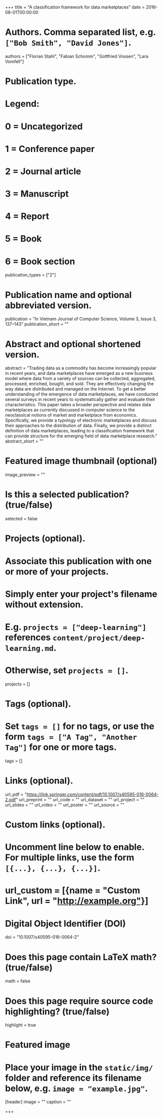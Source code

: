 +++
title = "A classification framework for data marketplaces"
date = 2016-08-01T00:00:00

# Authors. Comma separated list, e.g. `["Bob Smith", "David Jones"]`.
authors = ["Florian Stahl", "Fabian Schomm", "Gottfried Vossen", "Lara Vomfell"]

# Publication type.
# Legend:
# 0 = Uncategorized
# 1 = Conference paper
# 2 = Journal article
# 3 = Manuscript
# 4 = Report
# 5 = Book
# 6 = Book section
publication_types = ["2"]

# Publication name and optional abbreviated version.
publication = "In Vietnam Journal of Computer Science, Volume 3, Issue 3, 137–143"
publication_short = ""

# Abstract and optional shortened version.
abstract = "Trading data as a commodity has become increasingly popular in recent years, and data marketplaces have emerged as a new business model where data from a variety of sources can be collected, aggregated, processed, enriched, bought, and sold. They are effectively changing the way data are distributed and managed on the Internet. To get a better understanding of the emergence of data marketplaces, we have conducted several surveys in recent years to systematically gather and evaluate their characteristics. This paper takes a broader perspective and relates data marketplaces as currently discussed in computer science to the neoclassical notions of market and marketplace from economics. Specifically, we provide a typology of electronic marketplaces and discuss their approaches to the distribution of data. Finally, we provide a distinct definition of data marketplaces, leading to a classification framework that can provide structure for the emerging field of data marketplace research."
abstract_short = ""

# Featured image thumbnail (optional)
image_preview = ""

# Is this a selected publication? (true/false)
selected = false

# Projects (optional).
#   Associate this publication with one or more of your projects.
#   Simply enter your project's filename without extension.
#   E.g. `projects = ["deep-learning"]` references `content/project/deep-learning.md`.
#   Otherwise, set `projects = []`.
projects = []

# Tags (optional).
#   Set `tags = []` for no tags, or use the form `tags = ["A Tag", "Another Tag"]` for one or more tags.
tags = []

# Links (optional).
url_pdf = "https://link.springer.com/content/pdf/10.1007/s40595-016-0064-2.pdf"
url_preprint = ""
url_code = ""
url_dataset = ""
url_project = ""
url_slides = ""
url_video = ""
url_poster = ""
url_source = ""

# Custom links (optional).
#   Uncomment line below to enable. For multiple links, use the form `[{...}, {...}, {...}]`.
# url_custom = [{name = "Custom Link", url = "http://example.org"}]

# Digital Object Identifier (DOI)
doi = "10.1007/s40595-016-0064-2"

# Does this page contain LaTeX math? (true/false)
math = false

# Does this page require source code highlighting? (true/false)
highlight = true

# Featured image
# Place your image in the `static/img/` folder and reference its filename below, e.g. `image = "example.jpg"`.
[header]
image = ""
caption = ""

+++
